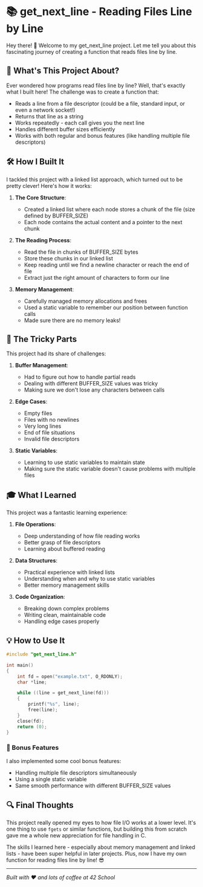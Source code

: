 # 📚 get_next_line - Reading Files Line by Line

Hey there! 👋 Welcome to my get_next_line project. Let me tell you about this fascinating journey of creating a function that reads files line by line.

## 🎯 What's This Project About?

Ever wondered how programs read files line by line? Well, that's exactly what I built here! The challenge was to create a function that:
- Reads a line from a file descriptor (could be a file, standard input, or even a network socket!)
- Returns that line as a string
- Works repeatedly - each call gives you the next line
- Handles different buffer sizes efficiently
- Works with both regular and bonus features (like handling multiple file descriptors)

## 🛠️ How I Built It

I tackled this project with a linked list approach, which turned out to be pretty clever! Here's how it works:

1. **The Core Structure**: 
   - Created a linked list where each node stores a chunk of the file (size defined by BUFFER_SIZE)
   - Each node contains the actual content and a pointer to the next chunk

2. **The Reading Process**:
   - Read the file in chunks of BUFFER_SIZE bytes
   - Store these chunks in our linked list
   - Keep reading until we find a newline character or reach the end of file
   - Extract just the right amount of characters to form our line

3. **Memory Management**:
   - Carefully managed memory allocations and frees
   - Used a static variable to remember our position between function calls
   - Made sure there are no memory leaks!

## 🤔 The Tricky Parts

This project had its share of challenges:

1. **Buffer Management**: 
   - Had to figure out how to handle partial reads
   - Dealing with different BUFFER_SIZE values was tricky
   - Making sure we don't lose any characters between calls

2. **Edge Cases**:
   - Empty files
   - Files with no newlines
   - Very long lines
   - End of file situations
   - Invalid file descriptors

3. **Static Variables**:
   - Learning to use static variables to maintain state
   - Making sure the static variable doesn't cause problems with multiple files

## 🎓 What I Learned

This project was a fantastic learning experience:

1. **File Operations**:
   - Deep understanding of how file reading works
   - Better grasp of file descriptors
   - Learning about buffered reading

2. **Data Structures**:
   - Practical experience with linked lists
   - Understanding when and why to use static variables
   - Better memory management skills

3. **Code Organization**:
   - Breaking down complex problems
   - Writing clean, maintainable code
   - Handling edge cases properly

## 💡 How to Use It

```c
#include "get_next_line.h"

int main()
{
    int fd = open("example.txt", O_RDONLY);
    char *line;

    while ((line = get_next_line(fd)))
    {
        printf("%s", line);
        free(line);
    }
    close(fd);
    return (0);
}
```

### 🚀 Bonus Features

I also implemented some cool bonus features:
- Handling multiple file descriptors simultaneously
- Using a single static variable
- Same smooth performance with different BUFFER_SIZE values

## 🔍 Final Thoughts

This project really opened my eyes to how file I/O works at a lower level. It's one thing to use `fgets` or similar functions, but building this from scratch gave me a whole new appreciation for file handling in C.

The skills I learned here - especially about memory management and linked lists - have been super helpful in later projects. Plus, now I have my own function for reading files line by line! 😎

---
*Built with ❤️ and lots of coffee at 42 School*
